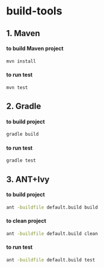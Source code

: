 # build-tools
## 1. Maven
#### to build Maven project
```bash
mvn install
```
#### to run test
```bash
mvn test
```
## 2. Gradle
#### to build project
```bash
gradle build
```
#### to run test
```bash
gradle test
```
## 3. ANT+Ivy
#### to build project
```bash
ant -buildfile default.build build
```
#### to clean project
```bash
ant -buildfile default.build clean
```
#### to run test
```bash
ant -buildfile default.build test
```